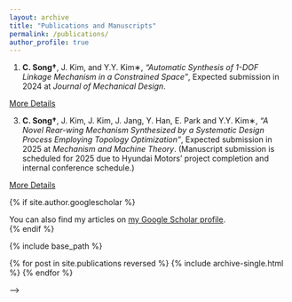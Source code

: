 ```yaml
---
layout: archive
title: "Publications and Manuscripts"
permalink: /publications/
author_profile: true
---
```



1. **C. Song†**, J. Kim, and Y.Y. Kim∗, *“Automatic Synthesis of 1-DOF Linkage Mechanism in a Constrained Space”*, Expected
submission in 2024 at *Journal of Mechanical Design*.

[More Details](https://cksdml1014.github.io/chanisong/_publications/2009-10-01-paper-title-number-1.md)


3. **C. Song†**, J. Kim, J. Kim, J. Jang, Y. Han, E. Park and Y.Y. Kim∗, *“A Novel Rear-wing Mechanism Synthesized by a
Systematic Design Process Employing Topology Optimization”*, Expected submission in 2025 at *Mechanism and Machine
Theory*.
(Manuscript submission is scheduled for 2025 due to Hyundai Motors’ project completion and internal conference schedule.)

[More Details](https://cksdml1014.github.io/chanisong/_publications/2010-10-01-paper-title-number-2.md)


{% if site.author.googlescholar %}
  <div class="wordwrap">You can also find my articles on <a href="{{site.author.googlescholar}}">my Google Scholar profile</a>.</div>
{% endif %}

{% include base_path %}

{% for post in site.publications reversed %}
  {% include archive-single.html %}
{% endfor %}

-->

